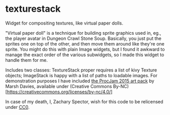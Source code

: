 texturestack
============
Widget for compositing textures, like virtual paper dolls.

"Virtual paper doll" is a technique for building sprite graphics used in, eg., the player avatar in Dungeon Crawl Stone Soup. Basically, you just put the sprites one on top of the other, and then move them around like they're one sprite. You might do this with plain Image widgets, but I found it awkward to manage the exact order of the various subwidgets, so I made this widget to handle them for me.

Includes two classes: TextureStack proper requires a list of kivy Texture objects; ImageStack is happy with a list of paths to loadable images. For demonstration purposes I have included [the ProcJam 2015 art pack](http://www.procjam.com/2015/09/01/procjam-art-pack-now-available/) by Marsh Davies, available under (Creative Commons By-NC)[https://creativecommons.org/licenses/by-nc/4.0/]

In case of my death, I, Zachary Spector, wish for this code to be relicensed under [CC0](https://creativecommons.org/choose/zero/).
